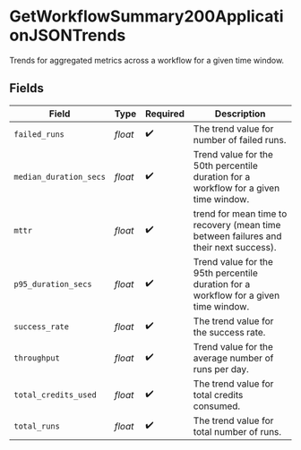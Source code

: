 # GetWorkflowSummary200ApplicationJSONTrends

Trends for aggregated metrics across a workflow for a given time window.


## Fields

| Field                                                                                | Type                                                                                 | Required                                                                             | Description                                                                          |
| ------------------------------------------------------------------------------------ | ------------------------------------------------------------------------------------ | ------------------------------------------------------------------------------------ | ------------------------------------------------------------------------------------ |
| `failed_runs`                                                                        | *float*                                                                              | :heavy_check_mark:                                                                   | The trend value for number of failed runs.                                           |
| `median_duration_secs`                                                               | *float*                                                                              | :heavy_check_mark:                                                                   | Trend value for the 50th percentile duration for a workflow for a given time window. |
| `mttr`                                                                               | *float*                                                                              | :heavy_check_mark:                                                                   | trend for mean time to recovery (mean time between failures and their next success). |
| `p95_duration_secs`                                                                  | *float*                                                                              | :heavy_check_mark:                                                                   | Trend value for the 95th percentile duration for a workflow for a given time window. |
| `success_rate`                                                                       | *float*                                                                              | :heavy_check_mark:                                                                   | The trend value for the success rate.                                                |
| `throughput`                                                                         | *float*                                                                              | :heavy_check_mark:                                                                   | Trend value for the average number of runs per day.                                  |
| `total_credits_used`                                                                 | *float*                                                                              | :heavy_check_mark:                                                                   | The trend value for total credits consumed.                                          |
| `total_runs`                                                                         | *float*                                                                              | :heavy_check_mark:                                                                   | The trend value for total number of runs.                                            |